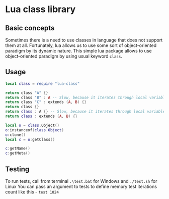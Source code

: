 # Lua class library
## Basic concepts
Sometimes there is a need to use classes in language that does not support them at all. Fortunately, lua allows us to use some sort of object-oriented paradigm by its dynamic nature. This simple lua package allows to use object-oriented paradigm by using usual keyword `class`.

## Usage
```lua
local class = require "lua-class"

return class "A" {}
return class "B" : A -- Slow, because it iterates through local variables
return class "C" : extends (A, B) {}
return class {}
return class : A {} -- Slow, because it iterates through local variables
return class : extends (A, B) {}

local o = class.Object()
o:instanceof(class.Object)
o:clone()
local c = o:getClass()

c:getName()
c:getMeta()

```

## Testing
To run tests, call from terminal `.\test.bat` for Windows and `./test.sh` for Linux
You can pass an argument to tests to define memory test iterations count like this - `test 1024`

